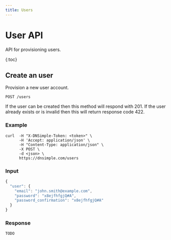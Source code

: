 ```yaml
---
title: Users
---
```


# User API

API for provisioning users.

{:toc}


## Create an user

Provision a new user account.

    POST /users

If the user can be created then this method will respond with 201.
If the user already exists or is invalid then this will return response code 422.

### Example

    curl  -H "X-DNSimple-Token: <token>" \
          -H 'Accept: application/json' \
          -H "Content-Type: application/json" \
          -X POST \
          -d <json> \
          https://dnsimple.com/users

### Input

~~~ js
{
  "user": {
    "email": "john.smith@example.com",
    "password": "x8ejfhfgjQ#A",
    "password_confirmation": "x8ejfhfgjQ#A" 
  }
}
~~~

### Response

~~~ js
TODO
~~~
